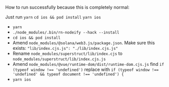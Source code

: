 How to run successfully because this is completely normal:


Just run `yarn` `cd ios && pod install` `yarn ios`


- `yarn`
- `./node_modules/.bin/rn-nodeify --hack --install`
- `cd ios && pod install`
- Amend `node_modules/@solana/web3.js/package.json`. Make sure this exists: `"lib/index.cjs.js": "./lib/index.cjs.js"`
- Rename `node_modules/superstruct/lib/index.cjs` to `node_modules/superstruct/lib/index.cjs.js`
- Amend `node_modules/@vue/runtime-dom/dist/runtime-dom.cjs.js` find `if (typeof window !== 'undefined')` replace with `if (typeof window !== 'undefined' && typeof document !== 'undefined') {`
- `yarn ios`